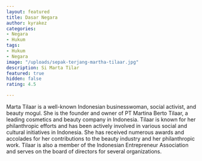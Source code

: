 ```yaml
---
layout: featured
title: Dasar Negara
author: kyrakez
categories:
- Negara
- Hukum
tags:
- Hukum
- Negara
image: "/uploads/sepak-terjang-martha-tilaar.jpg"
description: Si Marta Tilar
featured: true
hidden: false
rating: 4.5

---
```

Marta Tilaar is a well-known Indonesian businesswoman, social activist, and beauty mogul. She is the founder and owner of PT Martina Berto Tilaar, a leading cosmetics and beauty company in Indonesia. Tilaar is known for her philanthropic efforts and has been actively involved in various social and cultural initiatives in Indonesia. She has received numerous awards and accolades for her contributions to the beauty industry and her philanthropic work. Tilaar is also a member of the Indonesian Entrepreneur Association and serves on the board of directors for several organizations.